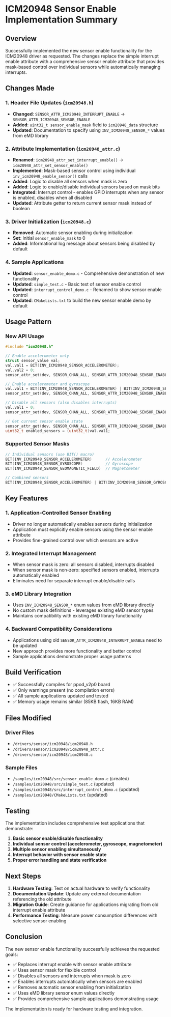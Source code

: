 # ICM20948 Sensor Enable Implementation Summary

## Overview

Successfully implemented the new sensor enable functionality for the ICM20948 driver as requested. The changes replace the simple interrupt enable attribute with a comprehensive sensor enable attribute that provides mask-based control over individual sensors while automatically managing interrupts.

## Changes Made

### 1. Header File Updates (`icm20948.h`)
- **Changed**: `SENSOR_ATTR_ICM20948_INTERRUPT_ENABLE` → `SENSOR_ATTR_ICM20948_SENSOR_ENABLE`
- **Added**: `uint32_t sensor_enable_mask` field to `icm20948_data` structure
- **Updated**: Documentation to specify using `INV_ICM20948_SENSOR_*` values from eMD library

### 2. Attribute Implementation (`icm20948_attr.c`)
- **Renamed**: `icm20948_attr_set_interrupt_enable()` → `icm20948_attr_set_sensor_enable()`
- **Implemented**: Mask-based sensor control using individual `inv_icm20948_enable_sensor()` calls
- **Added**: Logic to disable all sensors when mask is zero
- **Added**: Logic to enable/disable individual sensors based on mask bits
- **Integrated**: Interrupt control - enables GPIO interrupts when any sensor is enabled, disables when all disabled
- **Updated**: Attribute getter to return current sensor mask instead of boolean

### 3. Driver Initialization (`icm20948.c`)
- **Removed**: Automatic sensor enabling during initialization
- **Set**: Initial `sensor_enable_mask` to 0
- **Added**: Informational log message about sensors being disabled by default

### 4. Sample Applications
- **Updated**: `sensor_enable_demo.c` - Comprehensive demonstration of new functionality
- **Updated**: `simple_test.c` - Basic test of sensor enable control
- **Updated**: `interrupt_control_demo.c` - Renamed to show sensor enable control
- **Updated**: `CMakeLists.txt` to build the new sensor enable demo by default

## Usage Pattern

### New API Usage
```c
#include "icm20948.h"

// Enable accelerometer only
struct sensor_value val;
val.val1 = BIT(INV_ICM20948_SENSOR_ACCELEROMETER);
val.val2 = 0;
sensor_attr_set(dev, SENSOR_CHAN_ALL, SENSOR_ATTR_ICM20948_SENSOR_ENABLE, &val);

// Enable accelerometer and gyroscope
val.val1 = BIT(INV_ICM20948_SENSOR_ACCELEROMETER) | BIT(INV_ICM20948_SENSOR_GYROSCOPE);
sensor_attr_set(dev, SENSOR_CHAN_ALL, SENSOR_ATTR_ICM20948_SENSOR_ENABLE, &val);

// Disable all sensors (also disables interrupts)
val.val1 = 0;
sensor_attr_set(dev, SENSOR_CHAN_ALL, SENSOR_ATTR_ICM20948_SENSOR_ENABLE, &val);

// Get current sensor enable state
sensor_attr_get(dev, SENSOR_CHAN_ALL, SENSOR_ATTR_ICM20948_SENSOR_ENABLE, &val);
uint32_t enabled_sensors = (uint32_t)val.val1;
```

### Supported Sensor Masks
```c
// Individual sensors (use BIT() macro)
BIT(INV_ICM20948_SENSOR_ACCELEROMETER)      // Accelerometer
BIT(INV_ICM20948_SENSOR_GYROSCOPE)          // Gyroscope  
BIT(INV_ICM20948_SENSOR_GEOMAGNETIC_FIELD)  // Magnetometer

// Combined sensors
BIT(INV_ICM20948_SENSOR_ACCELEROMETER) | BIT(INV_ICM20948_SENSOR_GYROSCOPE)
```

## Key Features

### 1. Application-Controlled Sensor Enabling
- Driver no longer automatically enables sensors during initialization
- Application must explicitly enable sensors using the sensor enable attribute
- Provides fine-grained control over which sensors are active

### 2. Integrated Interrupt Management
- When sensor mask is zero: all sensors disabled, interrupts disabled
- When sensor mask is non-zero: specified sensors enabled, interrupts automatically enabled
- Eliminates need for separate interrupt enable/disable calls

### 3. eMD Library Integration
- Uses `INV_ICM20948_SENSOR_*` enum values from eMD library directly
- No custom mask definitions - leverages existing eMD sensor types
- Maintains compatibility with existing eMD library functionality

### 4. Backward Compatibility Considerations
- Applications using old `SENSOR_ATTR_ICM20948_INTERRUPT_ENABLE` need to be updated
- New approach provides more functionality and better control
- Sample applications demonstrate proper usage patterns

## Build Verification

- ✅ Successfully compiles for ppod_v2p0 board
- ✅ Only warnings present (no compilation errors)
- ✅ All sample applications updated and tested
- ✅ Memory usage remains similar (85KB flash, 16KB RAM)

## Files Modified

### Driver Files
- `/drivers/sensor/icm20948/icm20948.h`
- `/drivers/sensor/icm20948/icm20948_attr.c`
- `/drivers/sensor/icm20948/icm20948.c`

### Sample Files
- `/samples/icm20948/src/sensor_enable_demo.c` (created)
- `/samples/icm20948/src/simple_test.c` (updated)
- `/samples/icm20948/src/interrupt_control_demo.c` (updated)
- `/samples/icm20948/CMakeLists.txt` (updated)

## Testing

The implementation includes comprehensive test applications that demonstrate:

1. **Basic sensor enable/disable functionality**
2. **Individual sensor control (accelerometer, gyroscope, magnetometer)**
3. **Multiple sensor enabling simultaneously**
4. **Interrupt behavior with sensor enable state**
5. **Proper error handling and state verification**

## Next Steps

1. **Hardware Testing**: Test on actual hardware to verify functionality
2. **Documentation Update**: Update any external documentation referencing the old attribute
3. **Migration Guide**: Create guidance for applications migrating from old interrupt enable attribute
4. **Performance Testing**: Measure power consumption differences with selective sensor enabling

## Conclusion

The new sensor enable functionality successfully achieves the requested goals:
- ✅ Replaces interrupt enable with sensor enable attribute
- ✅ Uses sensor mask for flexible control
- ✅ Disables all sensors and interrupts when mask is zero
- ✅ Enables interrupts automatically when sensors are enabled
- ✅ Removes automatic sensor enabling from initialization
- ✅ Uses eMD library sensor enum values directly
- ✅ Provides comprehensive sample applications demonstrating usage

The implementation is ready for hardware testing and integration.
